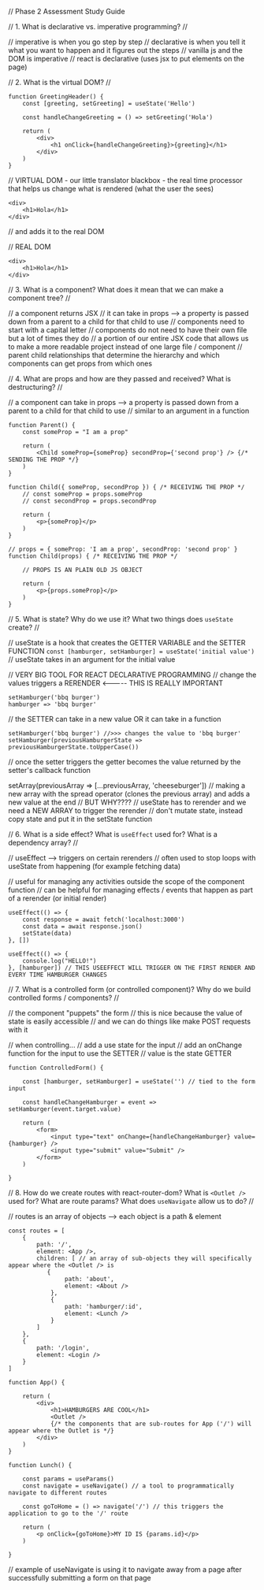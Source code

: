 // Phase 2 Assessment Study Guide

// 1. What is declarative vs. imperative programming? //

// imperative is when you go step by step
// declarative is when you tell it what you want to happen and it figures out the steps
// vanilla js and the DOM is imperative
// react is declarative (uses jsx to put elements on the page)

// 2. What is the virtual DOM? //

```
function GreetingHeader() {
    const [greeting, setGreeting] = useState('Hello')
    
    const handleChangeGreeting = () => setGreeting('Hola')
    
    return (
        <div>
            <h1 onClick={handleChangeGreeting}>{greeting}</h1>
        </div>
    )
}
```

// VIRTUAL DOM - our little translator blackbox - the real time processor that helps us change what is rendered (what the user the sees)
```
<div>
    <h1>Hola</h1>
</div>
```

// and adds it to the real DOM

// REAL DOM
```
<div>
    <h1>Hola</h1>
</div>
```

// 3. What is a component? What does it mean that we can make a component tree? //

// a component returns JSX
// it can take in props --> a property is passed down from a parent to a child for that child to use
// components need to start with a capital letter
// components do not need to have their own file but a lot of times they do
// a portion of our entire JSX code that allows us to make a more readable project instead of one large file / component
// parent child relationships that determine the hierarchy and which components can get props from which ones


// 4. What are props and how are they passed and received? What is destructuring? //

// a component can take in props --> a property is passed down from a parent to a child for that child to use
// similar to an argument in a function

```
function Parent() {
    const someProp = "I am a prop"

    return (
        <Child someProp={someProp} secondProp={'second prop'} /> {/* SENDING THE PROP */}
    )
}

function Child({ someProp, secondProp }) { /* RECEIVING THE PROP */
    // const someProp = props.someProp
    // const secondProp = props.secondProp
    
    return (
        <p>{someProp}</p>
    )
}
```

```
// props = { someProp: 'I am a prop', secondProp: 'second prop' }
function Child(props) { /* RECEIVING THE PROP */

    // PROPS IS AN PLAIN OLD JS OBJECT

    return (
        <p>{props.someProp}</p>
    )
}
```


// 5. What is state? Why do we use it? What two things does `useState` create? //

// useState is a hook that creates the GETTER VARIABLE and the SETTER FUNCTION
`const [hamburger, setHamburger] = useState('initial value')`
// useState takes in an argument for the initial value

// VERY BIG TOOL FOR REACT DECLARATIVE PROGRAMMING
// change the values triggers a RERENDER <----- THIS IS REALLY IMPORTANT
```
setHamburger('bbq burger')
hamburger => 'bbq burger'
```

// the SETTER can take in a new value OR it can take in a function
```
setHamburger('bbq burger') //>>> changes the value to 'bbq burger'
setHamburger(previousHamburgerState => previousHamburgerState.toUpperCase())
```
// once the setter triggers the getter becomes the value returned by the setter's callback function

setArray(previousArray => [...previousArray, 'cheeseburger'])
// making a new array with the spread operator (clones the previous array) and adds a new value at the end
// BUT WHY????
// useState has to rerender and we need a NEW ARRAY to trigger the rerender
// don't mutate state, instead copy state and put it in the setState function


// 6. What is a side effect? What is `useEffect` used for? What is a dependency array? //

// useEffect --> triggers on certain rerenders
// often used to stop loops with useState from happening (for example fetching data)

// useful for managing any activities outside the scope of the component function
// can be helpful for managing effects / events that happen as part of a rerender (or initial render)

```
useEffect(() => {
    const response = await fetch('localhost:3000')
    const data = await response.json()
    setState(data)
}, [])

useEffect(() => {
    console.log("HELLO!")
}, [hamburger]) // THIS USEEFFECT WILL TRIGGER ON THE FIRST RENDER AND EVERY TIME HAMBURGER CHANGES
```


// 7. What is a controlled form (or controlled component)? Why do we build controlled forms / components? //

// the component "puppets" the form
// this is nice because the value of state is easily accessible 
// and we can do things like make POST requests with it

// when controlling...
// add a use state for the input
// add an onChange function for the input to use the SETTER
// value is the state GETTER

```
function ControlledForm() {

    const [hamburger, setHamburger] = useState('') // tied to the form input

    const handleChangeHamburger = event => setHamburger(event.target.value)

    return (
        <form>
            <input type="text" onChange={handleChangeHamburger} value={hamburger} />
            <input type="submit" value="Submit" />
        </form>
    )

}
```


// 8. How do we create routes with react-router-dom? What is `<Outlet />` used for? What are route params? What does `useNavigate` allow us to do? //

// routes is an array of objects --> each object is a path & element
```
const routes = [
    {
        path: '/',
        element: <App />,
        children: [ // an array of sub-objects they will specifically appear where the <Outlet /> is
           {
                path: 'about',
                element: <About />
            },
            {
                path: 'hamburger/:id',
                element: <Lunch />
            }
        ]
    },
    {
        path: '/login',
        element: <Login />
    }
]

function App() {

    return (
        <div>
            <h1>HAMBURGERS ARE COOL</h1>
            <Outlet />
            {/* the components that are sub-routes for App ('/') will appear where the Outlet is */}
        </div>
    )
}

function Lunch() {

    const params = useParams()
    const navigate = useNavigate() // a tool to programmatically navigate to different routes

    const goToHome = () => navigate('/') // this triggers the application to go to the '/' route

    return (
        <p onClick={goToHome}>MY ID IS {params.id}</p>
    )

}
```

// example of useNavigate is using it to navigate away from a page after successfully submitting a form on that page
